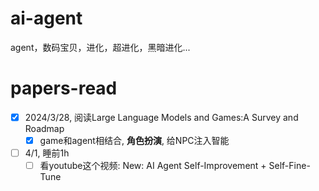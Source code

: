 # ai-agent
agent，数码宝贝，进化，超进化，黑暗进化...
# papers-read
- [x] 2024/3/28, 阅读Large Language Models and Games:A Survey and Roadmap
  - [x] game和agent相结合, **角色扮演**, 给NPC注入智能 
- [ ] 4/1, 睡前1h
  - [ ] 看youtube这个视频: New: AI Agent Self-Improvement + Self-Fine-Tune
